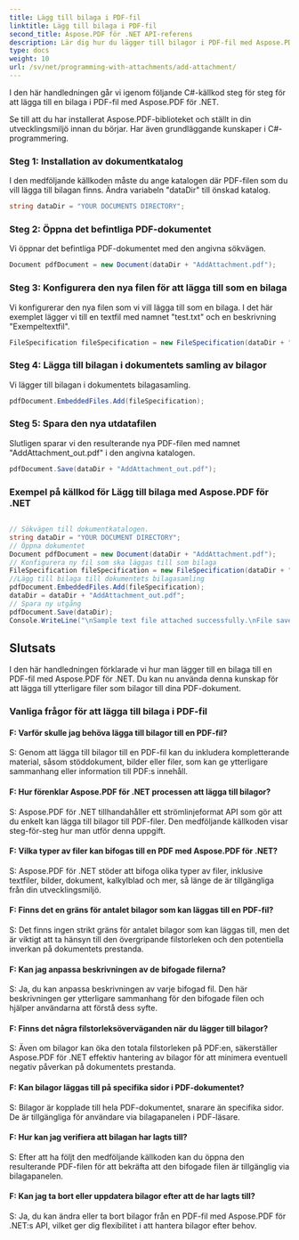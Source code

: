 ```yaml
---
title: Lägg till bilaga i PDF-fil
linktitle: Lägg till bilaga i PDF-fil
second_title: Aspose.PDF för .NET API-referens
description: Lär dig hur du lägger till bilagor i PDF-fil med Aspose.PDF för .NET. Steg-för-steg-guide för enkel hantering.
type: docs
weight: 10
url: /sv/net/programming-with-attachments/add-attachment/
---
```

I den här handledningen går vi igenom följande C#-källkod steg för steg för att lägga till en bilaga i PDF-fil med Aspose.PDF för .NET.

Se till att du har installerat Aspose.PDF-biblioteket och ställt in din utvecklingsmiljö innan du börjar. Har även grundläggande kunskaper i C#-programmering.

### Steg 1: Installation av dokumentkatalog

I den medföljande källkoden måste du ange katalogen där PDF-filen som du vill lägga till bilagan finns. Ändra variabeln "dataDir" till önskad katalog.

```csharp
string dataDir = "YOUR DOCUMENTS DIRECTORY";
```

### Steg 2: Öppna det befintliga PDF-dokumentet

Vi öppnar det befintliga PDF-dokumentet med den angivna sökvägen.

```csharp
Document pdfDocument = new Document(dataDir + "AddAttachment.pdf");
```

### Steg 3: Konfigurera den nya filen för att lägga till som en bilaga

Vi konfigurerar den nya filen som vi vill lägga till som en bilaga. I det här exemplet lägger vi till en textfil med namnet "test.txt" och en beskrivning "Exempeltextfil".

```csharp
FileSpecification fileSpecification = new FileSpecification(dataDir + "test.txt", "Sample text file");
```

### Steg 4: Lägga till bilagan i dokumentets samling av bilagor

Vi lägger till bilagan i dokumentets bilagasamling.

```csharp
pdfDocument.EmbeddedFiles.Add(fileSpecification);
```

### Steg 5: Spara den nya utdatafilen

Slutligen sparar vi den resulterande nya PDF-filen med namnet "AddAttachment_out.pdf" i den angivna katalogen.

```csharp
pdfDocument.Save(dataDir + "AddAttachment_out.pdf");
```

### Exempel på källkod för Lägg till bilaga med Aspose.PDF för .NET
 
```csharp

// Sökvägen till dokumentkatalogen.
string dataDir = "YOUR DOCUMENT DIRECTORY";
// Öppna dokumentet
Document pdfDocument = new Document(dataDir + "AddAttachment.pdf");
// Konfigurera ny fil som ska läggas till som bilaga
FileSpecification fileSpecification = new FileSpecification(dataDir + "test.txt", "Sample text file");
//Lägg till bilaga till dokumentets bilagasamling
pdfDocument.EmbeddedFiles.Add(fileSpecification);
dataDir = dataDir + "AddAttachment_out.pdf";
// Spara ny utgång
pdfDocument.Save(dataDir);
Console.WriteLine("\nSample text file attached successfully.\nFile saved at " + dataDir);

```

## Slutsats

I den här handledningen förklarade vi hur man lägger till en bilaga till en PDF-fil med Aspose.PDF för .NET. Du kan nu använda denna kunskap för att lägga till ytterligare filer som bilagor till dina PDF-dokument.

### Vanliga frågor för att lägga till bilaga i PDF-fil

#### F: Varför skulle jag behöva lägga till bilagor till en PDF-fil?

S: Genom att lägga till bilagor till en PDF-fil kan du inkludera kompletterande material, såsom stöddokument, bilder eller filer, som kan ge ytterligare sammanhang eller information till PDF:s innehåll.

#### F: Hur förenklar Aspose.PDF för .NET processen att lägga till bilagor?

S: Aspose.PDF för .NET tillhandahåller ett strömlinjeformat API som gör att du enkelt kan lägga till bilagor till PDF-filer. Den medföljande källkoden visar steg-för-steg hur man utför denna uppgift.

#### F: Vilka typer av filer kan bifogas till en PDF med Aspose.PDF för .NET?

S: Aspose.PDF för .NET stöder att bifoga olika typer av filer, inklusive textfiler, bilder, dokument, kalkylblad och mer, så länge de är tillgängliga från din utvecklingsmiljö.

#### F: Finns det en gräns för antalet bilagor som kan läggas till en PDF-fil?

S: Det finns ingen strikt gräns för antalet bilagor som kan läggas till, men det är viktigt att ta hänsyn till den övergripande filstorleken och den potentiella inverkan på dokumentets prestanda.

#### F: Kan jag anpassa beskrivningen av de bifogade filerna?

S: Ja, du kan anpassa beskrivningen av varje bifogad fil. Den här beskrivningen ger ytterligare sammanhang för den bifogade filen och hjälper användarna att förstå dess syfte.

#### F: Finns det några filstorleksöverväganden när du lägger till bilagor?

S: Även om bilagor kan öka den totala filstorleken på PDF:en, säkerställer Aspose.PDF för .NET effektiv hantering av bilagor för att minimera eventuell negativ påverkan på dokumentets prestanda.

#### F: Kan bilagor läggas till på specifika sidor i PDF-dokumentet?

S: Bilagor är kopplade till hela PDF-dokumentet, snarare än specifika sidor. De är tillgängliga för användare via bilagapanelen i PDF-läsare.

#### F: Hur kan jag verifiera att bilagan har lagts till?

S: Efter att ha följt den medföljande källkoden kan du öppna den resulterande PDF-filen för att bekräfta att den bifogade filen är tillgänglig via bilagapanelen.

#### F: Kan jag ta bort eller uppdatera bilagor efter att de har lagts till?

S: Ja, du kan ändra eller ta bort bilagor från en PDF-fil med Aspose.PDF för .NET:s API, vilket ger dig flexibilitet i att hantera bilagor efter behov.